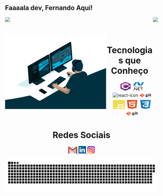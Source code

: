 ## Faaaala dev, Fernando Aqui!

<div>
  
  <img  height="150em" src="https://github-readme-stats.vercel.app/api?username=FernandoHJesus777&show_icons=true&theme=react&include_all_commits=true&count_private=true"/>
  <img align="right" height="170em" src="https://github-readme-stats.vercel.app/api/top-langs/?username=FernandoHJesus777&layout=compact&langs_count=16&theme=react"/>
</div>
<br>
<div  align="center"> 
  <div style="display: inline_block"><br>
    <img align="left" height="250" alt="coding-time" src="code.gif">
    <h1 align="center">Tecnologias que Conheço</h1>
    <img align="center" height="30" width="40" alt="c-icon" src="https://raw.githubusercontent.com/devicons/devicon/master/icons/csharp/csharp-original.svg">
    <img align="center" height="30" width="40" alt="react-icon" src="https://raw.githubusercontent.com/devicons/devicon/master/icons/dot-net/dot-net-original-wordmark.svg">
    <img align="center" height="20" width="30" alt="react-icon" src="https://github.com/AdrienTorris/awesome-blazor/blob/master/Images/logo-blazor.png">
    <img align="center" height="30" width="40" alt="c-icon" src="https://raw.githubusercontent.com/devicons/devicon/master/icons/git/git-original-wordmark.svg">
    <img align="center" height="30" width="40" alt="js-icon"  src="https://raw.githubusercontent.com/devicons/devicon/master/icons/javascript/javascript-plain.svg">
    <img align="center" height="30" width="40" alt="html-icon" src="https://raw.githubusercontent.com/devicons/devicon/master/icons/html5/html5-original.svg">
    <img align="center" height="30" width="40" alt="css-icon" src="https://raw.githubusercontent.com/devicons/devicon/master/icons/css3/css3-original.svg">    
    <img align="center" height="30" width="40" alt="c-icon" src="https://raw.githubusercontent.com/devicons/devicon/master/icons/git/git-original-wordmark.svg">
   </div>
    
  
  <h1 align="center">Redes Sociais</h1>
    <a href = "mailto: fernandohjesus777@gmail.com">
      <img width="30" src="gmail.svg">
    </a>
    <a href = "https://www.linkedin.com/in/fernando-henrique-de-jesus-977703125/">
      <img width="25" src="linkedin.svg">
    </a>
    <a href = "https://www.instagram.com/fernandoh_777/">
      <img width="25" src="instagram.png">
    </a>
</div>
  
![Snake animation](https://github.com/FernandoHJesus777/FernandoHJesus777/blob/output/github-contribution-grid-snake.svg)
